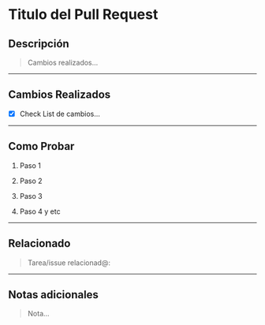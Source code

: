 # Titulo del Pull Request

## Descripción

<!--Describe brevemente los cambios realizados. Explica la razón y contexto de los cambios-->

> Cambios realizados...

---

## Cambios Realizados

<!--Lista de los cambios principales en este PR-->

- [x] Check List de cambios...

---

## Como Probar

<!--Instrucciones para probar los cambios incluidos en este PR.-->

1. Paso 1

2. Paso 2

3. Paso 3

4. Paso 4 y etc

---

## Relacionado

<!--Si este PR está relacionado con un issue o tarea, referencia aquí el número o link-->

> Tarea/issue relacionad@:

---

## Notas adicionales

<!--Incluye cualquier información extra que el equipo deba conocer.-->

> Nota...
